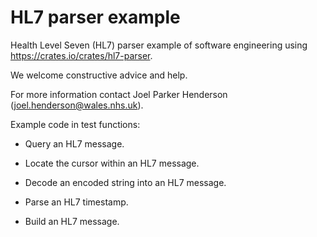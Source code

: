 # HL7 parser example

Health Level Seven (HL7) parser example of software engineering using <https://crates.io/crates/hl7-parser>.

We welcome constructive advice and help.

For more information contact Joel Parker Henderson (<joel.henderson@wales.nhs.uk>).

Example code in test functions:

* Query an HL7 message.

* Locate the cursor within an HL7 message.
  
* Decode an encoded string into an HL7 message.

* Parse an HL7 timestamp.

* Build an HL7 message.  
